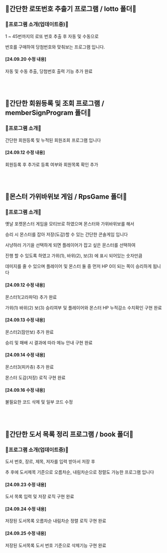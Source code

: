 <h2> 📖간단한 로또번호 추출기 프로그램 / lotto 폴더📖 </h2>
<h3> 🌈프로그램 소개(업데이트중)🌈 </h3>
 <p> 1 ~ 45번까지의 로또 번호 추출 후 자동 및 수동으로 </p>
 <p> 번호를 구매하여 당첨번호와 맞춰보는 프로그램 입니다.  </p>

<h4> [24.09.20 수정 내용] </h4>
<p> 자동 및 수동 추출, 당첨번호 출력 기능 추가 완료 </p>

<br>
<br>

<h2> 📖간단한 회원등록 및 조회 프로그램 / memberSignProgram 폴더📖 </h2>
<h3> 🌈프로그램 소개🌈 </h3>
<p> 간단한 회원등록 및 누적된 회원조회 프로그램 입니다 </p>

<h4> [24.09.12 수정 내용] </h4>
<p> 회원등록 후 추가로 등록 여부와 회원목록 확인 추가 </p>

<br>
<br>

<h2> 📖몬스터 가위바위보 게임 / RpsGame 폴더📖 </h2>
<h3> 🌈프로그램 소개🌈 </h3>
<p> 옛날 포켓몬스터 게임을 모티브로 하였으며 몬스터와 가위바위보를 해서</p>
<p> 승리 시 몬스터를 잡아 저장(도감)할 수 있는 간단한 콘솔게임 입니다 </p>
<p> 사냥하러 가기을 선택하게 되면 플레이어가 잡고 싶은 몬스터를 선택하여 </p>
<p> 진행 할 수 있도록 하였고 가위(1), 바위(2), 보(3) 에 표시 되어있는 숫자만큼 </p>
<p> 데미지를 줄 수 있으며 플레이어 및 몬스터 둘 중 먼저 HP 0이 되는 쪽이 승리하게 됩니다 </p>

<h4> [24.09.12 수정 내용] </h4>
<p>  몬스터1(고라파덕) 추가 완료
<p>  가위(1) 바위(2) 보(3) 승리여부 및 플레이어와 몬스터 HP 누적감소 수치확인 구현 완료 </p>
<h4> [24.09.13 수정 내용] </h4>
<p>  몬스터2(잠만보) 추가 완료 </p>
<p>  승리 및 패배 시 결과에 따라 메뉴 안내 구현 완료 </p>
<h4> [24.09.14 수정 내용] </h4>
<p>  몬스터3(피카츄) 추가 완료 </p>
<p>  몬스터 도감(저장) 로직 구현 완료 </p>
<h4> [24.09.16 수정 내용] </h4>
<p> 불필요한 코드 삭제 및 일부 코드 수정 </p>
<br>
<br>

<h2> 📖간단한 도서 목록 정리 프로그램 / book 폴더📖 </h2>
<h3> 🌈프로그램 소개(업데이트중)🌈 </h3>
 <p> 도서 번호, 장르, 제목, 저자를 입력 받아서 저장 후 </p>
 <p> 추 후에 도서제목 기준으로 오름차순, 내림차순으로 정렬도 가능한 프로그램 입니다 </p>

<h4> [24.09.23 수정 내용] </h4>
<p> 도서 목록 입력 및 저장 로직 구현 완료 </p>

<h4> [24.09.24 수정 내용] </h4>
<p> 저장된 도서목록 오름차순 내림차순 정렬 로직 구현 완료 </p>

<h4> [24.09.25 수정 내용] </h4>
<p> 저장된 도서목록 도서 번호 기준으로 삭제기능 구현 완료 </p>
